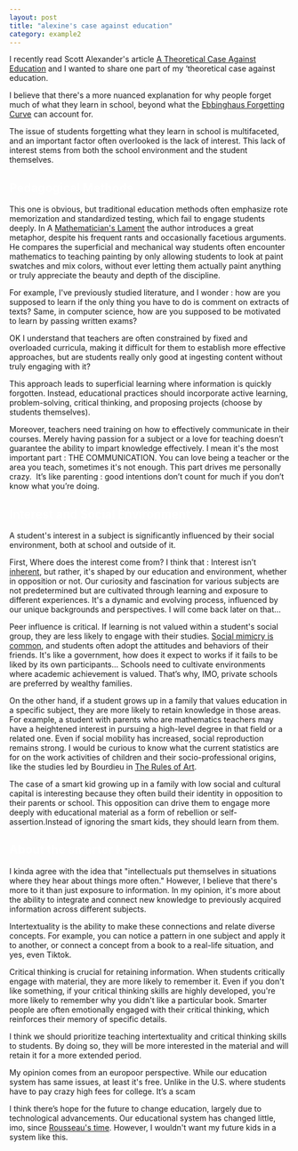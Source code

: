 ```yaml
---
layout: post
title: "alexine's case against education"
category: example2
---
```



I recently read Scott Alexander's article [A Theoretical Case Against Education](https://www.astralcodexten.com/p/a-theoretical-case-against-education) and I wanted to share one part of my ‘theoretical case against education. 

I believe that there's a more nuanced explanation for why people forget much of what they learn in school, beyond what the [Ebbinghaus Forgetting Curve](https://en.wikipedia.org/wiki/Forgetting_curve) can account for.

The issue of students forgetting what they learn in school is multifaceted, and an important factor often overlooked is the lack of interest. This lack of interest stems from both the school environment and the student themselves.

## <span style="color: white;">Pedagogical Methods </span>


This one is obvious, but traditional education methods often emphasize rote memorization and standardized testing, which fail to engage students deeply. In A [Mathematician's Lament](https://eva.fcien.udelar.edu.uy/pluginfile.php/129978/mod_resource/content/2/A%20Mathematicians%20Lament.pdf) the author introduces a great metaphor, despite his frequent rants and occasionally facetious arguments. He compares the superficial and mechanical way students often encounter mathematics to teaching painting by only allowing students to look at paint swatches and mix colors, without ever letting them actually paint anything or truly appreciate the beauty and depth of the discipline.

For example, I've previously studied literature, and I wonder : how are you supposed to learn if the only thing you have to do is comment on extracts of texts? Same, in computer science, how are you supposed to be motivated to learn by passing written exams?

OK I understand that teachers are often constrained by fixed and overloaded curricula, making it difficult for them to establish more effective approaches, but are students really only good at ingesting content without truly engaging with it?

This approach leads to superficial learning where information is quickly forgotten. Instead, educational practices should incorporate active learning, problem-solving, critical thinking, and proposing projects (choose by students themselves).

Moreover, teachers need training on how to effectively communicate in their courses. Merely having passion for a subject or a love for teaching doesn’t guarantee the ability to impart knowledge effectively. I mean it's the most important part : THE COMMUNICATION. You can love being a teacher or the area you teach, sometimes it's not enough. This part drives me personally crazy.  It’s like parenting : good intentions don’t count for much if you don’t know what you’re doing.



## <span style="color: white;">Interest and Social Environment </span>

A student's interest in a subject is significantly influenced by their social environment, both at school and outside of it. 

First, Where does the interest come from? I think that : Interest isn’t [inherent](https://fr.wikisource.org/wiki/L’Encyclopédie/1re_édition/GOUT), but rather, it's shaped by our education and environment, whether in opposition or not. Our curiosity and fascination for various subjects are not predetermined but are cultivated through learning and exposure to different experiences. It's a dynamic and evolving process, influenced by our unique backgrounds and perspectives. I will come back later on that…

Peer influence is critical. If learning is not valued within a student's social group, they are less likely to engage with their studies. [Social mimicry is common](https://www.youtube.com/watch?v=X6kWygqR0L8), and students often adopt the attitudes and behaviors of their friends. It's like a government, how does it expect to works if it fails to be liked by its own participants... Schools need to cultivate environments where academic achievement is valued. That’s why, IMO, private schools are preferred by wealthy families.

On the other hand, if a student grows up in a family that values education in a specific subject, they are more likely to retain knowledge in those areas. For example, a student with parents who are mathematics teachers may have a heightened interest in pursuing a high-level degree in that field or a related one. Even if social mobility has increased, social reproduction remains strong. I would be curious to know what the current statistics are for on the work activities of children and their socio-professional origins, like the studies led by Bourdieu in [The Rules of Art](https://www.sup.org/books/title/?id=2044).

The case of a smart kid growing up in a family with low social and cultural capital is interesting because they often build their identity in opposition to their parents or school. This opposition can drive them to engage more deeply with educational material as a form of rebellion or self-assertion.Instead of ignoring the smart kids, they should learn from them.


## <span style="color: white;"> About the smarter kids </span>

I kinda agree with the idea that "intellectuals put themselves in situations where they hear about things more often." However, I believe that there's more to it than just exposure to information. In my opinion, it's more about the ability to integrate and connect new knowledge to previously acquired information across different subjects. 

Intertextuality is the ability to make these connections and relate diverse concepts. For example, you can notice a pattern in one subject and apply it to another, or connect a concept from a book to a real-life situation, and yes, even Tiktok.

Critical thinking is crucial for retaining information. When students critically engage with material, they are more likely to remember it. Even if you don't like something, if your critical thinking skills are highly developed, you're more likely to remember why you didn't like a particular book. Smarter people are often emotionally engaged with their critical thinking, which reinforces their memory of specific details.

I think we should prioritize teaching intertextuality and critical thinking skills to students. By doing so, they will be more interested in the material and will retain it for a more extended period.

My opinion comes from an europoor perspective. While our education system has same issues, at least it's free. Unlike in the U.S. where students have to pay crazy high fees for college. It’s a scam

I think there’s hope for the future to change education, largely due to technological advancements. Our educational system has changed little, imo, since [Rousseau's time](https://www.reddit.com/r/AskHistorians/comments/qxq6sw/is_it_true_rousseau_abandoned_his_5_children_what/). However, I wouldn't want my future kids in a system like this. 


